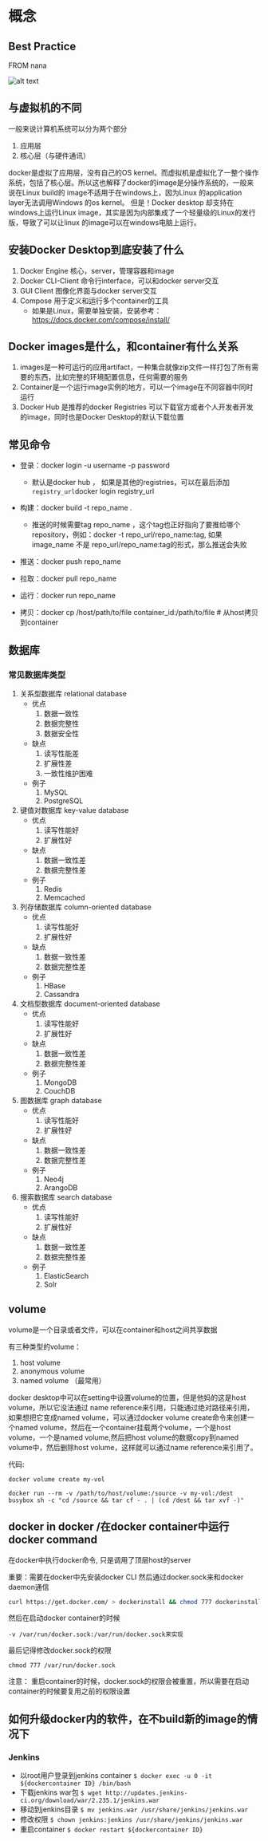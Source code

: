 # 概念

## Best Practice
FROM nana

![alt text](Docker-useful-tipps.png)
## 与虚拟机的不同
一般来说计算机系统可以分为两个部分

1. 应用层
2. 核心层（与硬件通讯）
   
docker是虚拟了应用层，没有自己的OS kernel。而虚拟机是虚拟化了一整个操作系统，包括了核心层。所以这也解释了docker的image是分操作系统的，一般来说在Linux build的 image不适用于在windows上，因为Linux 的application layer无法调用Windows 的os kernel。
但是！Docker desktop 却支持在windows上运行Linux image，其实是因为内部集成了一个轻量级的Linux的发行版，导致了可以让linux 的image可以在windows电脑上运行。

## 安装Docker Desktop到底安装了什么

1. Docker Engine
   核心，server，管理容器和image
2. Docker CLI-Client
   命令行interface，可以和docker server交互
3. GUI Client
   图像化界面与docker server交互
4. Compose
    用于定义和运行多个container的工具
    - 如果是Linux，需要单独安装，安装参考：https://docs.docker.com/compose/install/

## Docker images是什么，和container有什么关系
1. images是一种可运行的应用artifact，一种集合就像zip文件一样打包了所有需要的东西，比如完整的环境配置信息，任何需要的服务
2. Container是一个运行image实例的地方，可以一个image在不同容器中同时运行
3. Docker Hub 是推荐的docker Registries 可以下载官方或者个人开发者开发的image，同时也是Docker Desktop的默认下载位置

## 常见命令
  - 登录：docker login -u username -p password 
    - 默认是docker hub ， 如果是其他的registries，可以在最后添加`registry_url`docker login registry_url
  - 构建：docker build -t repo_name .
    - 推送的时候需要tag repo_name ，这个tag也正好指向了要推给哪个repository，例如：docker -t repo_url/repo_name:tag, 如果image_name 不是 repo_url/repo_name:tag的形式，那么推送会失败
  
  - 推送：docker push repo_name
  - 拉取：docker pull repo_name
  - 运行：docker run repo_name
  - 拷贝：docker cp /host/path/to/file container_id:/path/to/file  # 从host拷贝到container
## 数据库
  ### 常见数据库类型
  1. 关系型数据库 relational database
     - 优点
        1. 数据一致性
        2. 数据完整性
        3. 数据安全性
     - 缺点
        1. 读写性能差
        2. 扩展性差
        3. 一致性维护困难
     - 例子
        1. MySQL
        2. PostgreSQL
   2.  键值对数据库 key-value database
       - 优点
         1. 读写性能好
         2. 扩展性好
       - 缺点
         1. 数据一致性差
         2. 数据完整性差
       - 例子
         1. Redis
         2. Memcached
   3. 列存储数据库 column-oriented database
        - 优点
          1. 读写性能好
          2. 扩展性好
        - 缺点
          1. 数据一致性差
          2. 数据完整性差
        - 例子
          1. HBase
          2. Cassandra
   4.  文档型数据库 document-oriented database
        - 优点
          1. 读写性能好
          2. 扩展性好
        - 缺点
          1. 数据一致性差
          2. 数据完整性差
        - 例子
          1. MongoDB
          2. CouchDB
   5.  图数据库 graph database
        - 优点
          1. 读写性能好
          2. 扩展性好
        - 缺点
          1. 数据一致性差
          2. 数据完整性差
        - 例子
          1. Neo4j
          2. ArangoDB
   6.  搜索数据库 search database
        - 优点
          1. 读写性能好
          2. 扩展性好
        - 缺点
          1. 数据一致性差
          2. 数据完整性差
        - 例子
          1. ElasticSearch
          2. Solr

## volume
   volume是一个目录或者文件，可以在container和host之间共享数据

   有三种类型的volume：

  1. host volume
  2. anonymous volume
  3. named volume （最常用）
   
  docker desktop中可以在setting中设置volume的位置，但是他妈的这是host volume，所以它没法通过 name reference来引用，只能通过绝对路径来引用，如果想把它变成named volume，可以通过docker volume create命令来创建一个named volume，然后在一个container挂载两个volume，一个是host volume，一个是named volume,然后把host volume的数据copy到named volume中，然后删除host volume，这样就可以通过name reference来引用了。
  
  代码:

  ``` shell
  docker volume create my-vol

  docker run --rm -v /path/to/host/volume:/source -v my-vol:/dest busybox sh -c "cd /source && tar cf - . | (cd /dest && tar xvf -)"

  ```

## docker in docker /在docker container中运行docker command
   在docker中执行docker命令, 只是调用了顶层host的server

   重要：需要在docker中先安装docker CLI 然后通过docker.sock来和docker daemon通信
   ``` bash
   curl https://get.docker.com/ > dockerinstall && chmod 777 dockerinstall && ./dockerinstall
   ```

  然后在启动docker container的时候
  ``` shell 
  -v /var/run/docker.sock:/var/run/docker.sock来实现

  ```
  最后记得修改docker.sock的权限
  ``` shell
  chmod 777 /var/run/docker.sock
  ```
  注意： 重启container的时候，docker.sock的权限会被重置，所以需要在启动container的时候要复用之前的权限设置

  ## 如何升级docker内的软件，在不build新的image的情况下

  ### Jenkins
  - 以root用户登录到jenkins container `$ docker exec -u 0 -it ${dockercontainer ID} /bin/bash`
  - 下载jenkins war包 `$ wget http://updates.jenkins-ci.org/download/war/2.235.1/jenkins.war`
  - 移动到jenkins目录 `$ mv jenkins.war /usr/share/jenkins/jenkins.war`
  - 修改权限 `$ chown jenkins:jenkins /usr/share/jenkins/jenkins.war`
  - 重启container `$ docker restart ${dockercontainer ID}`



